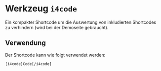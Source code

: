 Werkzeug `i4code`
=====================

Ein kompakter Shortcode um die Auswertung von inkludierten Shortcodes zu
verhindern (wird bei der Demoseite gebraucht).

Verwendung
----------

Der Shortcode kann wie folgt verwendet werden:

    [i4code]Code[/i4code]
